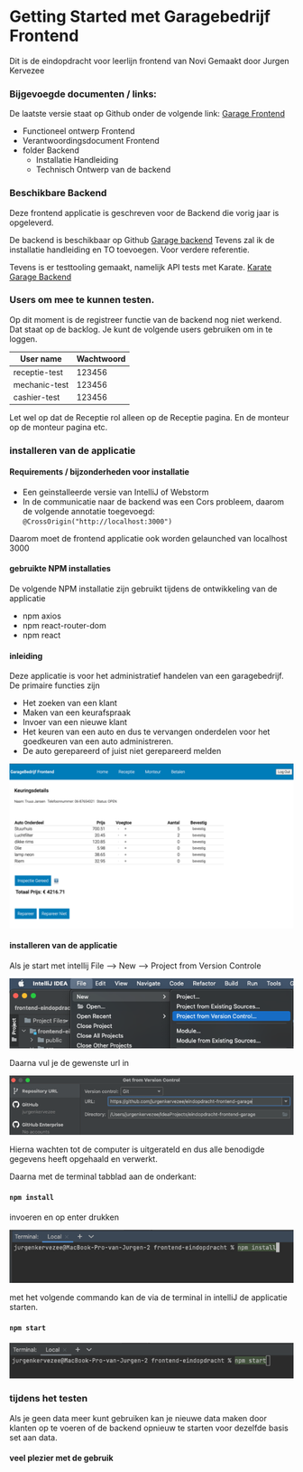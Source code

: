 # Getting Started met Garagebedrijf Frontend
Dit is de eindopdracht voor leerlijn frontend van Novi
Gemaakt door Jurgen Kervezee

### Bijgevoegde documenten / links:

De laatste versie staat op Github onder de volgende link: [Garage Frontend](https://github.com/jurgenkervezee/eindopdracht-frontend-garage)

- Functioneel ontwerp Frontend
- Verantwoordingsdocument Frontend
- folder Backend
  - Installatie Handleiding 
  - Technisch Ontwerp van de backend 


### Beschikbare Backend 
Deze frontend applicatie is geschreven voor de Backend die vorig jaar is opgeleverd. 

De backend is beschikbaar op Github
[Garage backend](https://github.com/jurgenkervezee/garage-backend-2020)
Tevens zal ik de installatie handleiding en TO toevoegen. Voor verdere referentie.  

Tevens is er testtooling gemaakt, namelijk API tests met Karate.
[Karate Garage Backend](https://github.com/jurgenkervezee/karateGarageBackEnd)

### Users om mee te kunnen testen.
Op dit moment is de registreer functie van de backend nog niet werkend. Dat staat op de backlog.
Je kunt de volgende users gebruiken om in te loggen.

| User name     | Wachtwoord |
|---------------|------------|
| receptie-test | 123456     |
| mechanic-test | 123456     |
| cashier-test  | 123456     |
  
Let wel op dat de Receptie rol alleen op de Receptie pagina. En de monteur op de monteur pagina etc.   

### installeren van de applicatie
#### Requirements / bijzonderheden voor installatie
- Een geinstalleerde versie van IntelliJ of Webstorm
- In de communicatie naar de backend was een Cors probleem, daarom de volgende annotatie toegevoegd:
`@CrossOrigin("http://localhost:3000")`

Daarom moet de frontend applicatie ook worden gelaunched van localhost 3000

#### gebruikte NPM installaties
De volgende NPM installatie zijn gebruikt tijdens de ontwikkeling van de applicatie
- npm axios
- npm react-router-dom
- npm react

#### inleiding
Deze applicatie is voor het administratief handelen van een garagebedrijf. 
De primaire functies zijn 
- Het zoeken van een klant
- Maken van een keurafspraak
- Invoer van een nieuwe klant
- Het keuren van een auto en dus te vervangen onderdelen voor het goedkeuren van een auto administreren. 
- De auto gerepareerd of juist niet gerepareerd melden

![keuren van de auto](src/assets/img.png)

#### installeren van de applicatie
Als je start met intellij File --> New --> Project from Version Controle 

![map naar nieuw project](src/assets/img_1.png)

Daarna vul je de gewenste url in 

![url van github](src/assets/img_2.png)

Hierna wachten tot de computer is uitgerateld en dus alle benodigde gegevens heeft opgehaald en verwerkt. 

Daarna met de terminal tabblad aan de onderkant: 
#### `npm install` 
invoeren en op enter drukken

![terminal npm install](src/assets/img_3.png)


met het volgende commando kan de via de terminal in intelliJ de applicatie starten.
#### `npm start`

![terminal starten](src/assets/img_4.png)

### tijdens het testen
Als je geen data meer kunt gebruiken kan je nieuwe data maken door klanten op te voeren 
of de backend opnieuw te starten voor dezelfde basis set aan data. 

#### veel plezier met de gebruik
